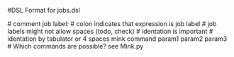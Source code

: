 #DSL Format for jobs.dsl

\# comment
job label: 
\# colon indicates that expression is job label
\# job labels might not allow spaces (todo, check)
\# identation is important 
\# identation by tabulator or 4 spaces
	mink command param1 param2 param3
\# Which commands are possible? see Mink.py